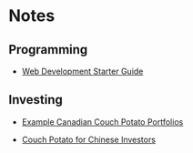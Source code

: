 # Notes

## Programming

- [Web Development Starter Guide](./web-dev-starter-guide.md)

## Investing

- [Example Canadian Couch Potato Portfolios](./ccp-portfolios.md)

- [Couch Potato for Chinese Investors](./chinese-couch-potato.md)
